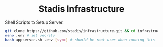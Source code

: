 <div align="center">
<h1>Stadis Infrastructure<br>
</h1></div>

Shell Scripts to Setup Server.

```bash
git clone https://github.com/stadis/infrastructure.git && cd infrastructure/src
nano .env # set secrets
bash appserver.sh .env [sync] # should be root user when running this
```
